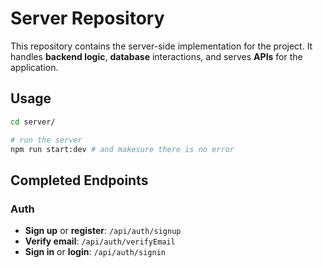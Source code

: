 # Server Repository

This repository contains the server-side implementation for the project. It handles **backend logic**, **database** interactions, and serves **APIs** for the application.

## Usage

```bash
cd server/

# run the server
npm run start:dev # and makesure there is no error
```

## Completed Endpoints

### Auth

- **Sign up** or **register**: `/api/auth/signup`
- **Verify email**: `/api/auth/verifyEmail`
- **Sign in** or **login**: `/api/auth/signin`
